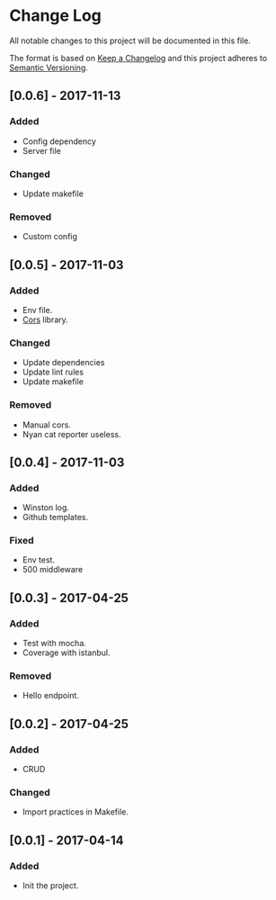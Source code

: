 # Change Log
All notable changes to this project will be documented in this file.

The format is based on [Keep a Changelog](http://keepachangelog.com/)
and this project adheres to [Semantic Versioning](http://semver.org/).

## [0.0.6] - 2017-11-13
### Added
- Config dependency
- Server file
### Changed
- Update makefile
### Removed
- Custom config

## [0.0.5] - 2017-11-03
### Added
- Env file.
- [Cors](https://github.com/expressjs/cors) library.
### Changed
- Update dependencies
- Update lint rules
- Update makefile
### Removed
- Manual cors.
- Nyan cat reporter useless.

## [0.0.4] - 2017-11-03
### Added
- Winston log.
- Github templates.
### Fixed
- Env test.
- 500 middleware

## [0.0.3] - 2017-04-25
### Added
- Test with mocha.
- Coverage with istanbul.
### Removed
- Hello endpoint.

## [0.0.2] - 2017-04-25
### Added
- CRUD
### Changed
- Import practices in Makefile.

## [0.0.1] - 2017-04-14
### Added
- Init the project.
